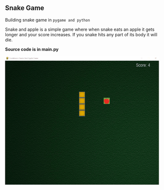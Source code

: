 ## Snake Game

Building snake game in `pygame and python`

Snake and apple is a simple game where when snake eats an apple it gets longer and your score increases. If you snake hits any part of its body it will die.

**Source code is in main.py**

![](game_preview.gif)
